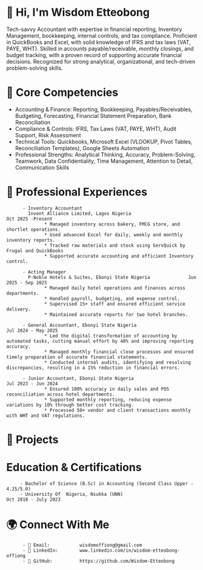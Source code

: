 # 👋 Hi, I'm Wisdom Etteobong 
Tech-savvy Accountant with expertise in financial reporting, Inventory Management, bookkeeping, internal controls, and tax compliance. Proficient in QuickBooks and Excel, with solid knowledge of IFRS and tax laws (VAT, PAYE, WHT). Skilled in accounts payable/receivable, monthly closings, and budget tracking, with a proven record of supporting accurate financial decisions. Recognized for strong analytical, organizational, and tech-driven problem-solving skills.


# 💼 Core Competencies
- Accounting & Finance: Reporting, Bookkeeping, Payables/Receivables, Budgeting, Forecasting, Financial Statement Preparation, Bank Reconciliation
- Compliance & Controls: IFRS, Tax Laws (VAT, PAYE, WHT), Audit Support, Risk Assessment
- Technical Tools:  Quickbooks, Microsoft Excel (VLOOKUP, Pivot Tables, Reconciliation Templates), Google Sheets Automation
- Professional Strengths: Analytical Thinking, Accuracy, Problem-Solving, Teamwork, Data Confidentiality, Time Management, Attention to Detail, Communication Skills


# 👔 Professional Experiences
          - Inventory Accountant 
            Invent Alliance Limited, Lagos Nigeria                      Oct 2025 -Present
                  * Managed inventory across bakery, FMCG store, and shortlet operations.
                  * Used advanced Excel for daily, weekly and monthly inventory reports.
                  * Tracked raw materials and stock using ServQuick by Frugal and QuickBooks 
                  * Supported accurate accounting and efficient Inventory control.

          - Acting Manager
            P-Noble Hotels & Suites, Ebonyi State Nigeria              Jun 2025 - Sep 2025
                  * Managed daily hotel operations and finances across departments.
                  * Handled payroll, budgeting, and expense control.
                  * Supervised 15+ staff and ensured efficient service delivery.
                  * Maintained accurate reports for two hotel branches.

          - General Accountant, Ebonyi State Nigeria                    Jul 2024 - May 2025
                  * Led the digital transformation of accounting by automated tasks, cutting manual effort by 40% and improving reporting accuracy.
                  * Managed monthly financial close processes and ensured timely preparation of accurate financial statements.
                  * Conducted internal audits, identifying and resolving discrepancies, resulting in a 15% reduction in financial errors.
                  
          - Junior Accountant, Ebonyi State Nigeria                      Jul 2023 - Jun 2024
                  * Ensured 100% accuracy in daily sales and POS reconciliation across hotel departments.
                  * Supported monthly reporting, reducing expense variations by 10% through better cost tracking.
                  * Processed 50+ vendor and client transactions monthly with WHT and VAT regulations.        

# 🧩  Projects


# Education & Certifications
         - Bachelor of Science (B.Sc) in Accounting (Second Class Upper - 4.25/5.0)
         - University Of  Nigeria, Nsukka (UNN)							    Oct 2018 - July 2023



# 🌍 Connect With Me
          - 📧 Email:           wisdomoffiong@gmail.com
          - 💼 LinkedIn:        www.linkedin.com/in/wisdom-etteobong-offiong
          - 🐙 GitHub:          https://github.com/Wisdom-Etteobong



        
